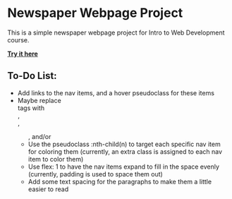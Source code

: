 # Newspaper Webpage Project

This is a simple newspaper webpage project for Intro to Web Development course.

**[Try it here](http://sirdaniel711.github.io/newspaper-project/)**

## To-Do List:
- Add links to the nav items, and a hover pseudoclass for these items
- Maybe replace <div> tags with <section>, <article>, <ul>, and/or <nav>
- Use the pseudoclass :nth-child(n) to target each specific nav item for coloring them (currently, an extra class is assigned to each nav item to color them)
- Use flex: 1 to have the nav items expand to fill in the space evenly (currently, padding is used to space them out)
- Add some text spacing for the paragraphs to make them a little easier to read
